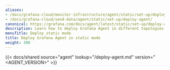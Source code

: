 ```yaml
---
aliases:
- /docs/grafana-cloud/monitor-infrastructure/agent/static/set-up/deploy-agent/
- /docs/grafana-cloud/send-data/agent/static/set-up/deploy-agent/
canonical: https://grafana.com/docs/agent/latest/static/set-up/deploy-agent/
description: Learn how to deploy Grafana Agent in different topologies
menuTitle: Deploy static mode
title: Deploy Grafana Agent in static mode
weight: 300
---
```


{{< docs/shared source="agent" lookup="/deploy-agent.md" version="<AGENT_VERSION>" >}}

